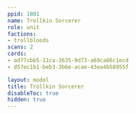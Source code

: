 ```yaml
---
ppid: 1801
name: Trollkin Sorcerer
role: unit
factions:
- trollbloods
scans: 2
cards:
- ad77cbb5-11ca-3635-9d73-a69ca66c1ecd
- d57ec1b1-beb3-3b6e-acae-43ea4b58955f

layout: model
title: Trollkin Sorcerer
disableToc: true
hidden: true
---
```

